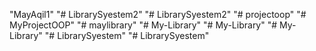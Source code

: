 "MayAqil1" 
"# LibrarySyestem2" 
"# LibrarySyestem2" 
"# projectoop" 
"# MyProjectOOP" 
"# maylibrary" 
"# My-Library" 
"# My-Library" 
"# My-Library" 
"# LibrarySyestem" 
"# LibrarySyestem" 
